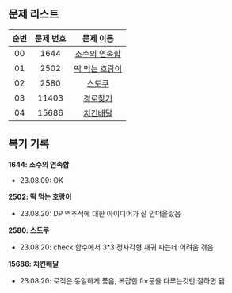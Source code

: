 ## 문제 리스트

|          순번          |       문제 번호         |        문제 이름         |
| :-----: | :-----: | :-----: | 
| 00 | 1644 | <a href="https://www.acmicpc.net/problem/1644">소수의 연속합</a> |
| 01 | 2502 | <a href="https://www.acmicpc.net/problem/2502">떡 먹는 호랑이</a> |
| 02 | 2580 | <a href="https://www.acmicpc.net/problem/2580">스도쿠</a> |
| 03 | 11403 | <a href="https://www.acmicpc.net/problem/11403">경로찾기</a> |
| 04 | 15686 | <a href="https://www.acmicpc.net/problem/15686">치킨배달</a> |


## 복기 기록

**1644: 소수의 연속합**
- 23.08.09: OK

**2502: 떡 먹는 호랑이**
- 23.08.20: DP 역추적에 대한 아이디어가 잘 안떠올랐음 

**2580: 스도쿠**
- 23.08.20: check 함수에서 3*3 정사각형 재귀 짜는데 어려움 겪음

**15686: 치킨배달**
- 23.08.20: 로직은 동일하게 쫓음, 복잡한 for문을 다루는것만 잘하면 됌